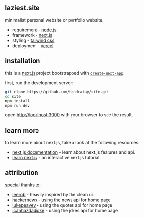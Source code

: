 ## laziest.site

minimalist personal website or portfolio website.

- requirement - [node.js](https://nodejs.org/)
- framework - [next.js](https://nextjs.org/)
- styling - [tailwind css](https://tailwindcss.com)
- deployment - [vercel](https://vercel.com)

## installation

this is a [next.js](https://nextjs.org/) project bootstrapped with [`create-next-app`](https://github.com/vercel/next.js/tree/canary/packages/create-next-app).

first, run the development server:

```bash
git clone https://github.com/hendratay/site.git
cd site
npm install
npm run dev
```

open [http://localhost:3000](http://localhost:3000) with your browser to see the result.

## learn more

to learn more about next.js, take a look at the following resources:

- [next.js documentation](https://nextjs.org/docs) - learn about next.js features and api.
- [learn next.js](https://nextjs.org/learn) - an interactive next.js tutorial.

## attribution

special thanks to:

- [leerob](https://github.com/leerob/leerob.io) - heavily inspired by the clean ui
- [hackernews](https://github.com/HackerNews/API) - using the news api for home page
- [lukepeavey](https://github.com/lukePeavey/quotable) - using the quotes api for home page
- [icanhazdadjoke](https://icanhazdadjoke.com) - using the jokes api for home page
